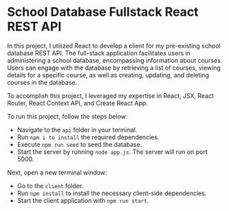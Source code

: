 # School Database Fullstack React REST API
 
In this project, I utilized React to develop a client for my pre-existing school database REST API. The full-stack application facilitates users in administering a school database, encompassing information about courses. Users can engage with the database by retrieving a list of courses, viewing details for a specific course, as well as creating, updating, and deleting courses in the database.

To accomplish this project, I leveraged my expertise in React, JSX, React Router, React Context API, and Create React App.

To run this project, follow the steps below:

- Navigate to the `api` folder in your terminal.
- Run `npm i to install` the required dependencies.
- Execute `npm run seed` to seed the database.
- Start the server by running `node app.js`. The server will run on port 5000.

Next, open a new terminal window:

- Go to the `client` folder.
- Run `npm install` to install the necessary client-side dependencies.
- Start the client application with `npm run start`.
